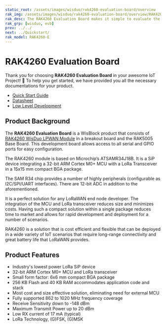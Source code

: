 ```yaml
---
static_root: /assets/images/wisduo/rak4260-evaluation-board/overview
rak_img: /assets/images/wisduo/rak4260-evaluation-board/overview/RAK4260_Evaluation_home.png
rak_desc: The RAK4260 Evaluation Board makes it simple to evaluate the RAK4260 stamp module. The base board allows to test WisBlock Sensor and WisBlock IO modules.
rak_grp: [wisduo, evb]
prev: ../../
next: ../Quickstart/
rak_model: RAK4260-E
---
```


# RAK4260 Evaluation Board
Thank you for choosing **RAK4260 Evaluation Board** in your awesome IoT Project! 🎉 To help you get started, we have provided you all the necessary documentations for your product.

* [Quick Start Guide](../Quickstart/)
* [Datasheet](../Datasheet/)
* [Low Level Development](../Low-Level-Development/)


## Product Background

The **RAK4260 Evaluation Board** is a WisBlock product that consists of [RAK4260 WisDuo LPWAN Module](https://store.rakwireless.com/products/rak4260-lora-module) in a breakout board and the RAK5005 Base Board. This development board allows access to all serial and GPIO ports for easy configuration.

The RAK4260 module is based on Microchip’s ATSAMR34J18B. It is a SiP device integrating a 32-bit ARM Cortex M0+ MCU with a LoRa Transceiver in a 15x15&nbsp;mm compact BGA package.

The SAM R34 chip provides a number of highly peripherals (configurable as I2C/SPI/UART interfaces). There are 12-bit ADC in addition to the aforementioned.

It is a perfect solution for any LoRaWAN end node developer. The integration of the MCU and LoRa transceiver reduces size and minimizes costs. Having such a compact solution within a single package reduces time to market and allows for rapid development and deployment for a number of scenarios.

RAK4260 is a solution that is cost efficient and flexible that can be deployed in a wide variety of IoT scenarios that require long-range connectivity and great battery life that LoRaWAN provides.

## Product Features

- Industry's lowest power LoRa SiP device
- 32-bit ARM Cortex M0+ MCU and LoRa transceiver
- Small form factor: 6x6&nbsp;mm compact BGA package
- 256&nbsp;KB Flash and 40&nbsp;KB RAM accommodates application code and stack
- Most cost and size effective solution, eliminating need for external MCU
- Fully supported 862 to 1020&nbsp;MHz frequency coverage
- Receive Sensitivity down to -148&nbsp;dBm
- Maximum Transmit Power up to 20&nbsp;dBm
- Low RX current of 17&nbsp;mA (typical)
- LoRa Technology, (G)FSK, (G)MSK
